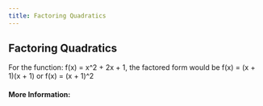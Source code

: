 ```yaml
---
title: Factoring Quadratics
---
```

## Factoring Quadratics

For the function: f(x) = x^2 + 2x + 1, the factored form would be f(x) = (x + 1)(x + 1) or f(x) = (x + 1)^2

<!-- The article goes here, in GitHub-flavored Markdown. Feel free to add YouTube videos, images, and CodePen/JSBin embeds  -->

#### More Information:
<!-- Please add any articles you think might be helpful to read before writing the article -->


